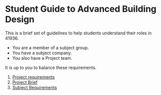 # Student Guide to Advanced Building Design

This is a brief set of guidelines to help students understand their roles in 41936.

* You are a member of a subject group.
* You have a subject company.
* You also have a Project team.

It is up to you to balance these requirements.

1. [Project requirements](/41936/Reqs)
2. [Project Brief](41936/Project/Breif)
3. [Subject Requirements](/41936/Roles)

